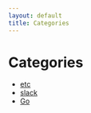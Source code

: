 ```yaml
---
layout: default
title: Categories
---
```


<div class="post">
	<h1 class="pageTitle">Categories</h1>
	<ul>
		<li><a href="./category/etc">etc</a></li>
		<li><a href="./category/slack">slack</a></li>
		<li><a href="./category/go">Go</a></li>
	</ul>
</div>
